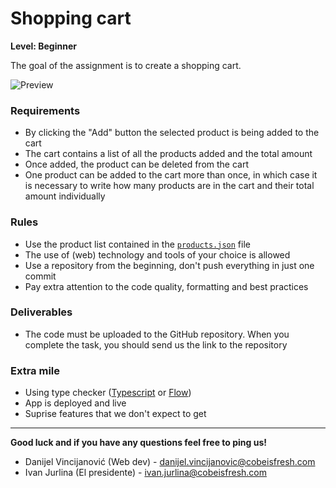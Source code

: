 # Shopping cart

**Level: Beginner**

The goal of the assignment is to create a shopping cart.

![Preview](https://github.com/cobeisfresh/frontend-tasks/blob/shopping-cart/images/sketch.png)

### Requirements
* By clicking the "Add" button the selected product is being added to the cart
* The cart contains a list of all the products added and the total amount
* Once added, the product can be deleted from the cart
* One product can be added to the cart more than once, in which case it is necessary to write how many products are in the cart and their total amount individually

### Rules
* Use the product list contained in the [`products.json`](https://github.com/cobeisfresh/frontend-tasks/blob/shopping-cart/products.json) file
* The use of (web) technology and tools of your choice is allowed
* Use a repository from the beginning, don't push everything in just one commit
* Pay extra attention to the code quality, formatting and best practices

### Deliverables
* The code must be uploaded to the GitHub repository. When you complete the task, you should send us the link to the repository

### Extra mile
* Using type checker ([Typescript](https://www.typescriptlang.org/) or [Flow](https://flow.org/))
* App is deployed and live
* Suprise features that we don't expect to get

_____

**Good luck and if you have any questions feel free to ping us!**

* Danijel Vincijanović (Web dev)  - danijel.vincijanovic@cobeisfresh.com
* Ivan Jurlina (El presidente)    - ivan.jurlina@cobeisfresh.com
